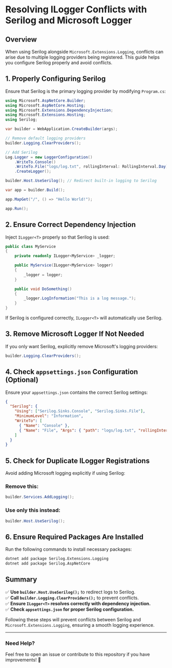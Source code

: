# Resolving ILogger Conflicts with Serilog and Microsoft Logger

## Overview
When using Serilog alongside `Microsoft.Extensions.Logging`, conflicts can arise due to multiple logging providers being registered. This guide helps you configure Serilog properly and avoid conflicts.

## 1. Properly Configuring Serilog
Ensure that Serilog is the primary logging provider by modifying `Program.cs`:

```csharp
using Microsoft.AspNetCore.Builder;
using Microsoft.AspNetCore.Hosting;
using Microsoft.Extensions.DependencyInjection;
using Microsoft.Extensions.Hosting;
using Serilog;

var builder = WebApplication.CreateBuilder(args);

// Remove default logging providers
builder.Logging.ClearProviders();

// Add Serilog
Log.Logger = new LoggerConfiguration()
    .WriteTo.Console()
    .WriteTo.File("logs/log.txt", rollingInterval: RollingInterval.Day)
    .CreateLogger();

builder.Host.UseSerilog(); // Redirect built-in logging to Serilog

var app = builder.Build();

app.MapGet("/", () => "Hello World!");

app.Run();
```

## 2. Ensure Correct Dependency Injection
Inject `ILogger<T>` properly so that Serilog is used:

```csharp
public class MyService
{
    private readonly ILogger<MyService> _logger;

    public MyService(ILogger<MyService> logger)
    {
        _logger = logger;
    }

    public void DoSomething()
    {
        _logger.LogInformation("This is a log message.");
    }
}
```

If Serilog is configured correctly, `ILogger<T>` will automatically use Serilog.

## 3. Remove Microsoft Logger If Not Needed
If you only want Serilog, explicitly remove Microsoft's logging providers:

```csharp
builder.Logging.ClearProviders();
```

## 4. Check `appsettings.json` Configuration (Optional)
Ensure your `appsettings.json` contains the correct Serilog settings:

```json
{
  "Serilog": {
    "Using": ["Serilog.Sinks.Console", "Serilog.Sinks.File"],
    "MinimumLevel": "Information",
    "WriteTo": [
      { "Name": "Console" },
      { "Name": "File", "Args": { "path": "logs/log.txt", "rollingInterval": "Day" } }
    ]
  }
}
```

## 5. Check for Duplicate ILogger Registrations
Avoid adding Microsoft logging explicitly if using Serilog:

### Remove this:
```csharp
builder.Services.AddLogging();
```

### Use only this instead:
```csharp
builder.Host.UseSerilog();
```

## 6. Ensure Required Packages Are Installed
Run the following commands to install necessary packages:

```sh
dotnet add package Serilog.Extensions.Logging
dotnet add package Serilog.AspNetCore
```

## Summary
✅ **Use `builder.Host.UseSerilog();`** to redirect logs to Serilog.  
✅ **Call `builder.Logging.ClearProviders();`** to prevent conflicts.  
✅ **Ensure `ILogger<T>` resolves correctly with dependency injection.**  
✅ **Check `appsettings.json` for proper Serilog configuration.**  

Following these steps will prevent conflicts between Serilog and `Microsoft.Extensions.Logging`, ensuring a smooth logging experience.

---

### **Need Help?**
Feel free to open an issue or contribute to this repository if you have improvements! 🚀

